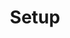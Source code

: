 ---
title: Setup
weight: 1
description: "Setting up your environment for Capsule"
type: docs
weight: 1
---